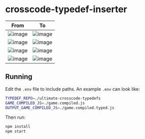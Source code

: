 # crosscode-typedef-inserter

| From | To |
| ------| --------- |
| ![image](https://github.com/user-attachments/assets/80a1c77d-f654-4f61-8e60-ea744dedaea3) |  ![image](https://github.com/user-attachments/assets/bdd75576-ea31-42cc-9f6a-b1976bdae1d3) |
| ![image](https://github.com/user-attachments/assets/6ef02e5f-6bce-4157-a8b7-245cc8506ec4) | ![image](https://github.com/user-attachments/assets/b03e683a-c4ee-483f-b9fa-73bed3c37d62) |
| ![image](https://github.com/user-attachments/assets/c251d84c-a8f1-4463-9a2c-08f532f5d7de) | ![image](https://github.com/user-attachments/assets/40a48826-ff3f-49d0-8615-14840bb75f2f) |
| ![image](https://github.com/user-attachments/assets/f57d6281-a48d-40c9-bfde-3d6487ff4186) | ![image](https://github.com/user-attachments/assets/73269fe6-94ef-412d-9957-edf09413cb6b) |

## Running

Edit the `.env` file to include paths. An example `.env` can look like:  
```bash
TYPEDEF_REPO=./ultimate-crosscode-typedefs
GAME_COMPILED_JS=./game.compiled.js
OUTPUT_GAME_COMPILED_JS=./game.compiled.typed.js
```

Then run:  

```bash
npm install
npm start
```
